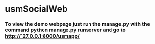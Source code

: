 # usmSocialWeb
 
### To view the demo webpage just run the manage.py with the command python manage.py runserver and go to http://127.0.0.1:8000/usmapp/
